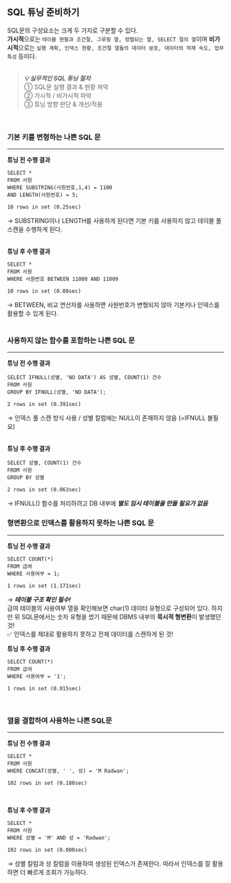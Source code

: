## SQL 튜닝 준비하기

SQL문의 구성요소는 크게 두 가지로 구분할 수 있다. <br>
**가시적**으로는 ```테이블 현황과 조건절, 그루핑 열, 정렬되는 열, SELECT 절의 열```이며 **비가시적**으로는 ```실행 계획, 인덱스 현황, 조건절 열들의 데이터 분포, 데이터의 적재 속도, 업무 특성``` 등이다. <br><br>

> ***💡 실무적인 SQL 튜닝 절차*** <br>
① SQL문 실행 결과 & 현황 파악 <br>
② 가시적 / 비가시적 파악 <br>
③ 튜닝 방향 판단 & 개선/적용

<br>

### 기본 키를 변형하는 나쁜 SQL 문
---
**튜닝 전 수행 결과** <br>
```
SELECT *
FROM 사원
WHERE SUBSTRING(사원번호,1,4) = 1100
AND LENGTH(사원번호) = 5;

10 rows in set (0.25sec)
```
→ SUBSTRING이나 LENGTH를 사용하게 된다면 기본 키를 사용하지 않고 테이블 풀 스캔을 수행하게 된다. <br><br>

**튜닝 후 수행 결과** <br>
```
SELECT *
FROM 사원
WHERE 사원번호 BETWEEN 11000 AND 11009

10 rows in set (0.00sec)
```
→ BETWEEN, 비교 연산자를 사용하면 사원번호가 변형되지 않아 기본키나 인덱스를 활용할 수 있게 된다. <br><br>

### 사용하지 않는 함수를 포함하는 나쁜 SQL 문
---
**튜닝 전 수행 결과** <br>
```
SELECT IFNULL(성별, 'NO DATA') AS 성별, COUNT(1) 건수
FROM 사원
GROUP BY IFNULL(성별, 'NO DATA');

2 rows in set (0.391sec)
```
→ 인덱스 풀 스캔 방식 사용 / 성별 칼럼에는 NULL이 존재하지 않음 (=IFNULL 불필요) <br><br>

**튜닝 후 수행 결과** <br>
```
SELECT 성별, COUNT(1) 건수
FROM 사원
GROUP BY 성별

2 rows in set (0.063sec)
```
→ IFNULL() 함수를 처리하려고 DB 내부에 ***별도 임시 테이블을 만들 필요가 없음***

### 형변환으로 인덱스를 활용하지 못하는 나쁜 SQL 문
---
**튜닝 전 수행 결과** <br>
```
SELECT COUNT(*)
FROM 급여
WHERE 사용여부 = 1;

1 rows in set (1.171sec)
```
→ ***테이블 구조 확인 필수!*** <br>
급여 테이블의 사용여부 열을 확인해보면 char(1) 데이터 유형으로 구성되어 있다. 하지만 위 SQL문에서는 숫자 유형을 썼기 때문에 DBMS 내부의 **묵시적 형변환**이 발생했던 것! <br>
✅ 인덱스를 제대로 활용하지 못하고 전체 데이터를 스캔하게 된 것!
<br>

**튜닝 후 수행 결과** <br>
```
SELECT COUNT(*)
FROM 급여
WHERE 사용여부 = '1';

1 rows in set (0.015sec)
```

<br>

### 열을 결합하여 사용하는 나쁜 SQL문
---
**튜닝 전 수행 결과** <br>
```
SELECT *
FROM 사원
WHERE CONCAT(성별, ' ', 성) = 'M Radwan';

102 rows in set (0.188sec)
```

<br>

**튜닝 후 수행 결과** <br>
```
SELECT *
FROM 사원
WHERE 성별 = 'M' AND 성 = 'Radwan';

102 rows in set (0.000sec)
```
→ 성별 칼럼과 성 칼럼을 이용하여 생성된 인덱스가 존재한다. 따라서 인덱스를 잘 활용하면 더 빠르게 조회가 가능하다. <br><br>
